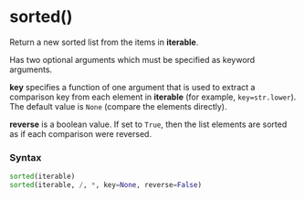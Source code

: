 # sorted()

Return a new sorted list from the items in **iterable**.

Has two optional arguments which must be specified as keyword arguments.

**key** specifies a function of one argument that is used to extract a comparison key from each element in **iterable** (for example, `key=str.lower`). The default value is `None` (compare the elements directly).

**reverse** is a boolean value. If set to `True`, then the list elements are sorted as if each comparison were reversed.

### Syntax
```python
sorted(iterable)
sorted(iterable, /, *, key=None, reverse=False)
```